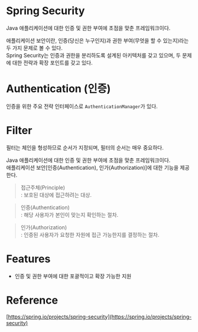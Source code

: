 # Spring Security  
Java 애플리케이션에 대한 인증 및 권한 부여에 초점을 맞춘 프레임워크이다.

애플리케이션 보안이란, 인증(당신은 누구인지)과 권한 부여(무엇을 할 수 있는지)라는 두 가지 문제로 볼 수 있다.  
Spring Security는 인증과 권한을 분리하도록 설계된 아키텍처를 갖고 있으며, 두 문제에 대한 전략과 확장 포인트를 갖고 있다.  


# Authentication (인증)
인증을 위한 주요 전략 인터페이스로 `AuthenticationManager`가 있다.  

# Filter  
필터는 체인을 형성하므로 순서가 지정되며, 필터의 순서는 매우 중요하다.  


Java 애플리케이션에 대한 인증 및 권한 부여에 초점을 맞춘 프레임워크이다.  
애플리케이션 보안[인증(Authentication), 인가(Authorization)]에 대한 기능을 제공한다.  
>   접근주체(Principle)  
    : 보호된 대상에 접근하려는 대상.  

>   인증(Authentication)  
    : 해당 사용자가 본인이 맞는지 확인하는 절차.  
  
>   인가(Authorization)  
    : 인증된 사용자가 요청한 자원에 접근 가능한지를 결정하는 절차.  

# Features  
- 인증 및 권한 부여에 대한 포괄적이고 확장 가능한 지원  

# Reference  
[https://spring.io/projects/spring-security](https://spring.io/projects/spring-security)
